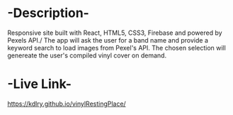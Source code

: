 # -Description-
Responsive site built with React, HTML5, CSS3, Firebase and powered by Pexels API./ 
The app will ask the user for a band name and provide a keyword search to load images from Pexel's API. The chosen selection will genereate the user's compiled vinyl cover on demand.

# -Live Link-
https://kdlry.github.io/vinylRestingPlace/

